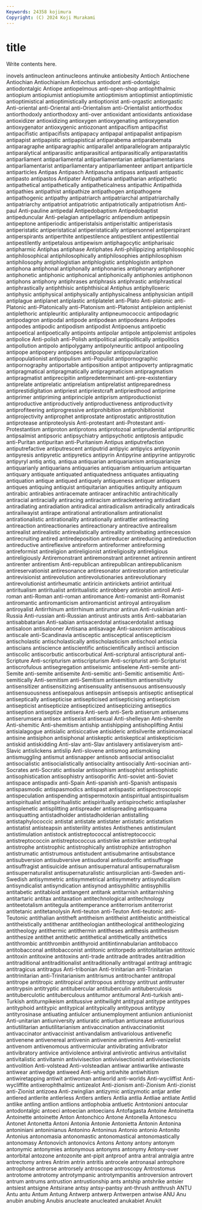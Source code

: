 ```yaml
---
Keywords: 24358 kojimura
Copyright: (C) 2024 Koji Murakami
---
```


# title

Write contents here.



inovels antinucleon antinucleons antinuke antiobesity Antioch Antiochene Antiochian
Antiochianism Antiochus antiodont anti-odontalgic antiodontalgic Antiope antiopelmous anti-open-shop antiophthalmic antiopium
antiopiumist antiopiumite antioptimism antioptimist antioptimistic antioptimistical antioptimistically antioptionist anti-orgastic antiorgastic
Anti-oriental anti-Oriental anti-Orientalism anti-Orientalist antiorthodox antiorthodoxly antiorthodoxy anti-over antioxidant antioxidants
antioxidase antioxidizer antioxidizing antioxygen antioxygenating antioxygenation antioxygenator antioxygenic antiozonant antipacifism
antipacifist antipacifistic antipacifists antipapacy antipapal antipapalist antipapism antipapist antipapistic antipapistical
antiparabema antiparabemata antiparagraphe antiparagraphic antiparallel antiparallelogram antiparalytic antiparalytical antiparasitic antiparasitical
antiparasitically antiparastatitis antiparliament antiparliamental antiparliamentarian antiparliamentarians antiparliamentarist antiparliamentary antiparliamenteer antipart
antiparticle antiparticles Antipas Antipasch Antipascha antipass antipasti antipastic antipasto antipastos
Antipater Antipatharia antipatharian antipathetic antipathetical antipathetically antipatheticalness antipathic Antipathida antipathies
antipathist antipathize antipathogen antipathogene antipathogenic antipathy antipatriarch antipatriarchal antipatriarchally antipatriarchy
antipatriot antipatriotic antipatriotically antipatriotism Anti-paul Anti-pauline antipedal Antipedobaptism Antipedobaptist antipeduncular
Anti-pelagian antipellagric antipendium antipepsin antipeptone antiperiodic antiperistalsis antiperistaltic antiperistasis antiperistatic
antiperistatical antiperistatically antipersonnel antiperspirant antiperspirants antiperthite antipestilence antipestilent antipestilential antipestilently
antipetalous antipewism antiphagocytic antipharisaic antipharmic Antiphas antiphase Antiphates Anti-philippizing antiphilosophic
antiphilosophical antiphilosophically antiphilosophies antiphilosophism antiphilosophy antiphlogistian antiphlogistic antiphlogistin antiphon antiphona
antiphonal antiphonally antiphonaries antiphonary antiphoner antiphonetic antiphonic antiphonical antiphonically antiphonies
antiphonon antiphons antiphony antiphrases antiphrasis antiphrastic antiphrastical antiphrastically antiphthisic antiphthisical
Antiphus antiphylloxeric antiphysic antiphysical antiphysically antiphysicalness antiphysician antipill antiplague antiplanet
antiplastic antiplatelet anti-Plato Anti-platonic anti-Platonic anti-Platonically anti-Platonism anti-Platonist antipleion antiplenist
antiplethoric antipleuritic antiplurality antipneumococcic antipodagric antipodagron antipodal antipode antipodean antipodeans
Antipodes antipodes antipodic antipodism antipodist Antipoenus antipoetic antipoetical antipoetically antipoints
antipolar antipole antipolemist antipoles antipolice Anti-polish anti-Polish antipolitical antipolitically antipolitics
antipollution antipolo antipolygamy antipolyneuritic antipool antipooling antipope antipopery antipopes antipopular
antipopularization antipopulationist antipopulism anti-Populist antipornographic antipornography antiportable antiposition antipot antipoverty
antipragmatic antipragmatical antipragmatically antipragmaticism antipragmatism antipragmatist antiprecipitin antipredeterminant anti-pre-existentiary antiprelate
antiprelatic antiprelatism antiprelatist antipreparedness antiprestidigitation antipriest antipriestcraft antipriesthood antiprime antiprimer
antipriming antiprinciple antiprism antiproductionist antiproductive antiproductively antiproductiveness antiproductivity antiprofiteering antiprogressive
antiprohibition antiprohibitionist antiprojectivity antiprophet antiprostate antiprostatic antiprostitution antiprotease antiproteolysis Anti-protestant
anti-Protestant anti-Protestantism antiproton antiprotons antiprotozoal antiprudential antipruritic antipsalmist antipsoric antipsychiatry
antipsychotic antiptosis antipudic anti-Puritan antipuritan anti-Puritanism Antipus antiputrefaction antiputrefactive antiputrescent
antiputrid antipyic antipyics antipyonin antipyresis antipyretic antipyretics antipyrin Antipyrine antipyrine
antipyrotic antipyryl antiq antiq. antiqua antiquarian antiquarianism antiquarianize antiquarianly antiquarians
antiquaries antiquarism antiquarium antiquartan antiquary antiquate antiquated antiquatedness antiquates antiquating
antiquation antique antiqued antiquely antiqueness antiquer antiquers antiques antiquing antiquist
antiquitarian antiquities antiquity antiquum antirabic antirabies antiracemate antiracer antirachitic antirachitically
antiracial antiracially antiracing antiracism antiracketeering antiradiant antiradiating antiradiation antiradical antiradicalism
antiradically antiradicals antirailwayist antirape antirational antirationalism antirationalist antirationalistic antirationality antirationally
antirattler antireacting antireaction antireactionaries antireactionary antireactive antirealism antirealist antirealistic antirealistically
antireality antirebating antirecession antirecruiting antired antiredeposition antireducer antireducing antireduction antireductive
antireflexive antireform antireformer antireforming antireformist antireligion antireligionist antireligiosity antireligious antireligiously
Antiremonstrant antiremonstrant antirennet antirennin antirent antirenter antirentism Anti-republican antirepublican antirepublicanism
antireservationist antiresonance antiresonator antirestoration antireticular antirevisionist antirevolution antirevolutionaries antirevolutionary antirevolutionist
antirheumatic antiricin antirickets antiriot antiritual antiritualism antiritualist antiritualistic antirobbery antirobin
antiroll Anti-roman anti-Roman anti-roman antiromance Anti-romanist anti-Romanist antiromantic antiromanticism antiromanticist
antiroyal antiroyalism antiroyalist Antirrhinum antirrhinum antirumor antirun Anti-ruskinian anti-Russia Anti-russian
anti-Russian antirust antirusts antis Anti-sabbatarian antisabbatarian Anti-sabian antisacerdotal antisacerdotalist antisag
antisaloon antisalooner Antisana antisavage Anti-saxonism antiscabious antiscale anti-Scandinavia antisceptic antisceptical
antiscepticism antischolastic antischolastically antischolasticism antischool antiscia antiscians antiscience antiscientific antiscientifically
antiscii antiscion antiscolic antiscorbutic antiscorbutical Anti-scriptural antiscriptural anti-Scripture Anti-scripturism antiscripturism
Anti-scripturist anti-Scripturist antiscrofulous antisegregation antiseismic antiselene Anti-semite anti-Semite anti-semite antisemite
Anti-semitic anti-Semitic antisemitic Anti-semitically Anti-semitism anti-Semitism antisemitism antisensitivity antisensitizer antisensitizing
antisensuality antisensuous antisensuously antisensuousness antisepalous antisepsin antisepsis antiseptic antiseptical antiseptically
antisepticise antisepticised antisepticising antisepticism antisepticist antisepticize antisepticized antisepticizing antiseptics antiseption
antiseptize antisera Anti-serb anti-Serb antiserum antiserums antiserumsera antisex antisexist antisexual
Anti-shelleyan Anti-shemite Anti-shemitic Anti-shemitism antiship antishipping antishoplifting Antisi antisialagogue antisialic
antisiccative antisideric antisilverite antisimoniacal antisine antisiphon antisiphonal antiskeptic antiskeptical antiskepticism
antiskid antiskidding Anti-slav anti-Slav antislavery antislaveryism anti-Slavic antislickens antislip Anti-slovene
antismog antismoking antismuggling antismut antisnapper antisnob antisocial antisocialist antisocialistic antisocialistically
antisociality antisocially Anti-socinian anti-Socrates anti-Socratic antisolar antisophism antisophist antisophistic antisophistication
antisophistry antisoporific Anti-soviet anti-Soviet antispace antispadix anti-Spain Anti-spanish anti-Spanish antispasis
antispasmodic antispasmodics antispast antispastic antispectroscopic antispeculation antispending antispermotoxin antispiritual antispiritualism
antispiritualist antispiritualistic antispiritually antispirochetic antisplasher antisplenetic antisplitting antispreader antispreading antisquama
antisquatting antistadholder antistadholderian antistalling antistaphylococcic antistat antistate antistater antistatic antistatism
antistatist antisteapsin antisterility antistes Antisthenes antistimulant antistimulation antistock antistreptococcal antistreptococcic
antistreptococcin antistreptococcus antistrike antistriker antistrophal antistrophe antistrophic antistrophically antistrophize antistrophon
antistrumatic antistrumous antistudent antisubmarine antisubstance antisubversion antisubversive antisudoral antisudorific antisuffrage
antisuffragist antisuicide antisun antisupernatural antisupernaturalism antisupernaturalist antisupernaturalistic antisurplician anti-Sweden anti-Swedish
antisymmetric antisymmetrical antisymmetry antisyndicalism antisyndicalist antisyndication antisynod antisyphilitic antisyphillis antitabetic
antitabloid antitangent antitank antitarnish antitarnishing antitartaric antitax antitaxation antitechnological antitechnology
antiteetotalism antitegula antitemperance antiterrorism antiterrorist antitetanic antitetanolysin Anti-teuton anti-Teuton Anti-teutonic
anti-Teutonic antithalian antitheft antitheism antitheist antitheistic antitheistical antitheistically antithenar antitheologian
antitheological antitheologizing antitheology antithermic antithermin antitheses antithesis antithesism antithesize antithet
antithetic antithetical antithetically antithetics antithrombic antithrombin antithyroid antitintinnabularian antitobacco antitobacconal
antitobacconist antitonic antitorpedo antitotalitarian antitoxic antitoxin antitoxine antitoxins anti-trade antitrade
antitrades antitradition antitraditional antitraditionalist antitraditionally antitragal antitragi antitragic antitragicus antitragus
Anti-tribonian Anti-trinitarian anti-Trinitarian antitrinitarian anti-Trinitarianism antitrismus antitrochanter antitropal antitrope antitropic
antitropical antitropous antitropy antitrust antitruster antitrypsin antitryptic antitubercular antituberculin antituberculosis
antituberculotic antituberculous antitumor antitumoral Anti-turkish anti-Turkish antiturnpikeism antitussive antitwilight antitypal
antitype antitypes antityphoid antitypic antitypical antitypically antitypous antitypy antityrosinase antiuating
antiulcer antiunemployment antiunion antiunionist Anti-unitarian antiuniversity antiuratic antiurban antiurease antiusurious
antiutilitarian antiutilitarianism antivaccination antivaccinationist antivaccinator antivaccinist antivandalism antivariolous antivenefic antivenene
antivenereal antivenin antivenine antivenins Anti-venizelist antivenom antivenomous antivermicular antivibrating antivibrator
antivibratory antivice antiviolence antiviral antivirotic antivirus antivitalist antivitalistic antivitamin antivivisection
antivivisectionist antivivisectionists antivolition Anti-volstead Anti-volsteadian antiwar antiwarlike antiwaste antiwear antiwedge
antiweed Anti-whig antiwhite antiwhitism antiwiretapping antiwit antiwoman antiworld anti-worlds Anti-wycliffist
Anti-wycliffite antixerophthalmic antizealot Anti-zionism anti-Zionism Anti-zionist anti-Zionist antizoea Anti-zwinglian antizymic
antizymotic antjar antler antlered antlerite antlerless Antlers antlers Antlia antlia
Antliae antliate Antlid antlike antling antlion antlions antlophobia antluetic Antntonioni
antocular antodontalgic antoeci antoecian antoecians Antofagasta Antoine Antoinetta Antoinette antoinette
Anton Antonchico Antone Antonella Antonescu Antonet Antonetta Antoni Antonia Antonie
Antonietta Antonin Antonina antoniniani antoninianus Antonino Antoninus Antonio antonio Antonito
Antonius antonomasia antonomastic antonomastical antonomastically antonomasy Antonovich antonovics Antons Antony
antony antonym antonymic antonymies antonymous antonyms antonymy Antony-over antorbital antozone
antozonite ant-pipit antproof antra antral antralgia antre antrectomy antres Antrim
antrin antritis antrocele antronasal antrophore antrophose antrorse antrorsely antroscope antroscopy
Antrostomus antrotome antrotomy antrotympanic antrotympanitis antroversion antrovert antrum antrums antrustion
antrustionship ants antship antshrike antsier antsiest antsigne Antsirane antsy antsy-pantsy
ant-thrush antthrush ANTU Antu antu Antum Antung Antwerp antwerp Antwerpen
antwise ANU Anu anubin anubing Anubis anucleate anucleated anukabiet Anukit
